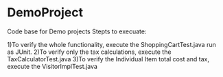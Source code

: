 # DemoProject
Code base for Demo projects
Stepts to execuate:

1)To verify the whole functionality, execute the ShoppingCartTest.java run as JUnit.
2)To verify only the tax calculations, execute the TaxCalculatorTest.java
3)To verify the Individual Item total cost and tax, execute the VisitorImplTest.java
